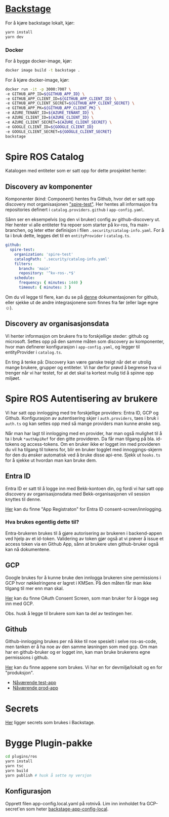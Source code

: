# [Backstage](https://backstage.io)

For å kjøre backstage lokalt, kjør:

```sh
yarn install
yarn dev
```

### Docker

For å bygge docker-image, kjør:

```sh
docker image build -t backstage .
```

For å kjøre docker-image, kjør:

```sh
docker run -it -p 3000:7007 \
-e GITHUB_APP_ID=${GITHUB_APP_ID} \
-e GITHUB_APP_CLIENT_ID=${GITHUB_APP_CLIENT_ID} \
-e GITHUB_APP_CLIENT_SECRET=${GITHUB_APP_CLIENT_SECRET} \
-e GITHUB_APP_PK=${GITHUB_APP_CLIENT_PK} \
-e AZURE_TENANT_ID=${AZURE_TENANT_ID} \
-e AZURE_CLIENT_ID=${AZURE_CLIENT_ID} \
-e AZURE_CLIENT_SECRET=${AZURE_CLIENT_SECRET} \
-e GOOGLE_CLIENT_ID=${GOOGLE_CLIENT_ID}
-e GOOGLE_CLIENT_SECRET=${GOOGLE_CLIENT_SECRET}
backstage
```

# Spire ROS Catalog

Katalogen med entiteter som er satt opp for dette prosjektet henter:

## Discovery av komponenter

Komponenter (kind: Component) hentes fra Github, hvor det er satt opp discovery mot
organisasjonen ["spire-test"](https://github.com/spire-test). Her hentes all informasjon fra repositories definert
i `catalog.providers.github` i `app-config.yaml`.

Sånn ser en eksempelvis (og den vi bruker) config av github-discovery ut. Her henter vi alle entiteter fra repoer som
starter på kv-ros, fra main-branchen, og leter etter definisjon i filen `.security/catalog-info.yaml`.
For å ta i bruk dette, legges det til en `entityProvider` i `catalog.ts`.

```yaml
github:
  spire-test:
    organization: 'spire-test'
    catalogPath: '.security/catalog-info.yaml'
    filters:
      branch: 'main'
      repository: '^kv-ros-.*$'
    schedule:
      frequency: { minutes: 1440 }
      timeout: { minutes: 3 }
```

Om du vil legge til flere, kan du se på [denne](https://backstage.io/docs/integrations/github/discovery) dokumentasjonen
for github, eller sjekke ut de andre integrasjonene som finnes fra før (eller lage egne ☺️).

## Discovery av organisasjonsdata

Vi henter informasjon om brukere fra to forskjellige steder: github og microsoft.
Settes opp på den samme måten som discovery av komponenter, hvor man definerer konfigurasjon i `app-config.yaml`, og
legger til entityProvider i `catalog.ts`.

En ting å tenke på: Discovery kan være ganske treigt når det er utrolig mange brukere, grupper og entiteter. Vi har
derfor prøvd å begrense hva vi trenger når vi har testet, for at det skal ta kortest mulig tid å spinne opp miljøet.

# Spire ROS Autentisering av brukere

Vi har satt opp innlogging med tre forskjellige providers: Entra ID, GCP og Github.
Konfigurasjon av autentisering skjer i `auth.providers`, taes i bruk i `auth.ts` og kan settes opp med så mange
providers man kunne ønske seg.

Når man har lagt til innlogging med en provider, har man også mulighet til å ta i bruk `*authApiRef` for den gitte
provideren. Da får man tilgang på bla. id-tokens og access-tokens. Om en bruker ikke er logget inn med provideren du vil
ha tilgang til tokens for, blir en bruker togglet med innoggings-skjerm for den du ønsker automatisk ved å bruke disse
api-ene. Sjekk ut `hooks.ts` for å sjekke ut hvordan man kan bruke dem.

## Entra ID

Entra ID er satt til å logge inn med Bekk-kontoen din, og fordi vi har satt opp discovery av organisasjonsdata med
Bekk-organisasjonen vil session knyttes til denne.

[Her](https://portal.azure.com/#view/Microsoft_AAD_RegisteredApps/ApplicationMenuBlade/~/Overview/appId/4db9a5d4-74c3-4c7e-bd71-1029f96a099c/isMSAApp~/false)
kan du finne "App Registraton" for Entra ID consent-screen/innlogging.

### Hva brukes egentlig dette til?

Entra-brukeren brukes til å gjøre autorisering av brukeren i backend-appen ved hjelp av et id-token.
Validering av token gjør også at vi prøver å issue et access token via en Github App, sånn at brukere uten github-bruker
også kan nå dokumentene.

## GCP

Google brukes for å kunne bruke den innlogga brukeren sine permissions i GCP hvor nøkkelringene er lagret i KMSen. På
den måten får man ikke tilgang til mer enn man skal.

[Her](https://console.cloud.google.com/apis/credentials/consent?referrer=search&project=spire-ros-5lmr) kan du finne
OAuth Consent Screen, som man bruker for å logge seg inn med GCP.

Obs. husk å legge til brukere som kan ta del av testingen her.

## Github

Github-innlogging brukes per nå ikke til noe spesielt i selve ros-as-code, men tanken er å ha noe av den samme løsningen
som med gcp. Om man har en github-bruker og er logget inn, kan man bruke brukerens egne permissions i github.

[Her](https://github.com/organizations/spire-test/settings/installations) kan du finne appene som brukes. Vi har en for
devmiljø/lokalt og en for "produksjon".

- [Nåværende test-app](https://github.com/organizations/spire-test/settings/apps/backstage-ros)
- [Nåværende prod-app](https://github.com/organizations/spire-test/settings/apps/backstage-testis)

# Secrets

[Her](https://console.cloud.google.com/security/secret-manager?project=spire-ros-5lmr) ligger secrets som brukes i
Backstage.


# Bygge Plugin-pakke

```sh
cd plugins/ros
yarn install
yarn tsc
yarn build
yarn publish # husk å sette ny versjon
```

## Konfigurasjon

Opprett filen app-config.local.yaml på rotnivå. Lim inn innholdet fra GCP-secret'en som heter [backstage-app-config-local](https://console.cloud.google.com/security/secret-manager/secret/backstage-app-config-local/versions?project=spire-ros-5lmr).
